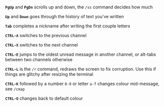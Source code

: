 **`PgUp`** and **`PgDn`** scrolls up and down, the `/ss` command decides how much

**`Up`** and **`Down`** goes through the history of text you've written

**`Tab`** completes a nickname after writing the first couple letters

**`CTRL-A`** switches to the previous channel

**`CTRL-X`** switches to the next channel

**`CTRL-E`** jumps to the oldest unread message in another channel, or alt-tabs between two channels otherwise

**`CTRL-L`** is the `/r` command, redraws the screen to fix corruption. Use this if things are glitchy after resizing the terminal

**`CTRL-K`** followed by a number `0-9` or letter `a-f` changes colour mid-message, see `/cmap`

**`CTRL-O`** changes back to default colour
